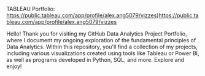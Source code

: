 TABLEAU Portfolio: https://public.tableau.com/app/profile/alex.ang5079/vizzes)https://public.tableau.com/app/profile/alex.ang5079/vizzes

Hello! Thank you for visiting my GitHub Data Analytics Project Portfolio, where I document my ongoing exploration of the fundamental principles of Data Analytics. Within this repository, you'll find a collection of my projects, including various visualizations created using tools like Tableau or Power BI, as well as programs developed in Python, SQL, and more. Explore and enjoy!

